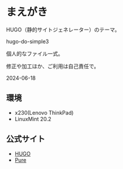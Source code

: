 # まえがき

HUGO（静的サイトジェネレーター）のテーマ。

hugo-do-simple3

個人的なファイル一式。

修正や加工ほか、ご利用は自己責任で。

2024-06-18


## 環境

- x230(Lenovo ThinkPad)
- LinuxMint 20.2


## 公式サイト

- [HUGO](https://gohugo.io/)
- [Pure](https://purecss.io/)

